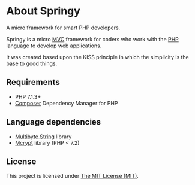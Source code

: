 # About Springy

A micro framework for smart PHP developers.

Springy is a micro [MVC](https://en.wikipedia.org/wiki/Model%E2%80%93view%E2%80%93controller) framework for coders who work with the [PHP](http://www.php.net) language to develop web applications.

It was created based upon the KISS principle in which the simplicity is the base to good things.

## Requirements

- PHP 7.1.3+
- [Composer](https://getcomposer.org/) Dependency Manager for PHP

## Language dependencies

- [Multibyte String](http://php.net/manual/en/intro.mbstring.php) library
- [Mcrypt](http://php.net/manual/en/intro.mcrypt.php) library (PHP < 7.2)

## License

This project is licensed under [The MIT License (MIT)](/LICENSE).
